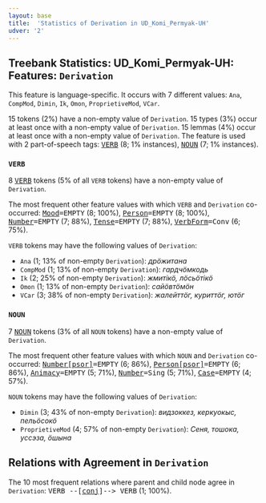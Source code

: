 ```yaml
---
layout: base
title:  'Statistics of Derivation in UD_Komi_Permyak-UH'
udver: '2'
---
```


## Treebank Statistics: UD_Komi_Permyak-UH: Features: `Derivation`

This feature is language-specific.
It occurs with 7 different values: `Ana`, `CompMod`, `Dimin`, `Ik`, `Omon`, `ProprietiveMod`, `VCar`.

15 tokens (2%) have a non-empty value of `Derivation`.
15 types (3%) occur at least once with a non-empty value of `Derivation`.
15 lemmas (4%) occur at least once with a non-empty value of `Derivation`.
The feature is used with 2 part-of-speech tags: <tt><a href="koi_uh-pos-VERB.html">VERB</a></tt> (8; 1% instances), <tt><a href="koi_uh-pos-NOUN.html">NOUN</a></tt> (7; 1% instances).

### `VERB`

8 <tt><a href="koi_uh-pos-VERB.html">VERB</a></tt> tokens (5% of all `VERB` tokens) have a non-empty value of `Derivation`.

The most frequent other feature values with which `VERB` and `Derivation` co-occurred: <tt><a href="koi_uh-feat-Mood.html">Mood</a></tt><tt>=EMPTY</tt> (8; 100%), <tt><a href="koi_uh-feat-Person.html">Person</a></tt><tt>=EMPTY</tt> (8; 100%), <tt><a href="koi_uh-feat-Number.html">Number</a></tt><tt>=EMPTY</tt> (7; 88%), <tt><a href="koi_uh-feat-Tense.html">Tense</a></tt><tt>=EMPTY</tt> (7; 88%), <tt><a href="koi_uh-feat-VerbForm.html">VerbForm</a></tt><tt>=Conv</tt> (6; 75%).

`VERB` tokens may have the following values of `Derivation`:

* `Ana` (1; 13% of non-empty `Derivation`): <em>дрӧжитана</em>
* `CompMod` (1; 13% of non-empty `Derivation`): <em>гардчӧмкодь</em>
* `Ik` (2; 25% of non-empty `Derivation`): <em>жмитікӧ, лӧсьӧтікӧ</em>
* `Omon` (1; 13% of non-empty `Derivation`): <em>сайӧвтӧмӧн</em>
* `VCar` (3; 38% of non-empty `Derivation`): <em>жалейттӧг, куриттӧг, ютӧг</em>

### `NOUN`

7 <tt><a href="koi_uh-pos-NOUN.html">NOUN</a></tt> tokens (3% of all `NOUN` tokens) have a non-empty value of `Derivation`.

The most frequent other feature values with which `NOUN` and `Derivation` co-occurred: <tt><a href="koi_uh-feat-Number-psor.html">Number[psor]</a></tt><tt>=EMPTY</tt> (6; 86%), <tt><a href="koi_uh-feat-Person-psor.html">Person[psor]</a></tt><tt>=EMPTY</tt> (6; 86%), <tt><a href="koi_uh-feat-Animacy.html">Animacy</a></tt><tt>=EMPTY</tt> (5; 71%), <tt><a href="koi_uh-feat-Number.html">Number</a></tt><tt>=Sing</tt> (5; 71%), <tt><a href="koi_uh-feat-Case.html">Case</a></tt><tt>=EMPTY</tt> (4; 57%).

`NOUN` tokens may have the following values of `Derivation`:

* `Dimin` (3; 43% of non-empty `Derivation`): <em>видзоккез, керкуокыс, пельӧсокӧ</em>
* `ProprietiveMod` (4; 57% of non-empty `Derivation`): <em>Сеня, тошока, уссэза, ӧшына</em>

## Relations with Agreement in `Derivation`

The 10 most frequent relations where parent and child node agree in `Derivation`:
<tt>VERB --[<tt><a href="koi_uh-dep-conj.html">conj</a></tt>]--> VERB</tt> (1; 100%).

